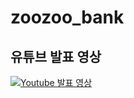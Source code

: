 # zoozoo_bank

## 유튜브 발표 영상
[![Youtube 발표 영상](http://img.youtube.com/vi/TUogAA7DD5A/0.jpg)](https://www.youtube.com/watch?v=TUogAA7DD5A&ab_channel=Bakz_hi)
